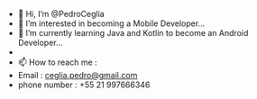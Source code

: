 - 👋 Hi, I’m @PedroCeglia
- 👀 I’m interested in becoming a Mobile Developer...
- 🌱 I’m currently learning Java and Kotlin to become an Android Developer...
-
- 📫 How to reach me :
-    Email : ceglia.pedro@gmail.com
-    phone number : +55 21 997666346

<!---
PedroCeglia/PedroCeglia is a ✨ special ✨ repository because its `README.md` (this file) appears on your GitHub profile.
You can click the Preview link to take a look at your changes.
--->
